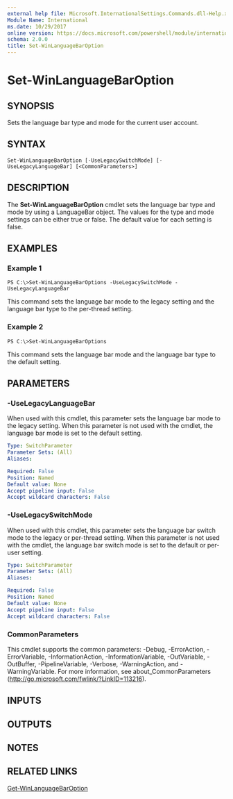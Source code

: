 ```yaml
---
external help file: Microsoft.InternationalSettings.Commands.dll-Help.xml
Module Name: International
ms.date: 10/29/2017
online version: https://docs.microsoft.com/powershell/module/international/set-winlanguagebaroption?view=windowsserver2012r2-ps&wt.mc_id=ps-gethelp
schema: 2.0.0
title: Set-WinLanguageBarOption
---
```


# Set-WinLanguageBarOption

## SYNOPSIS
Sets the language bar type and mode for the current user account.

## SYNTAX

```
Set-WinLanguageBarOption [-UseLegacySwitchMode] [-UseLegacyLanguageBar] [<CommonParameters>]
```

## DESCRIPTION
The **Set-WinLanguageBarOption** cmdlet sets the language bar type and mode by using a LanguageBar object.
The values for the type and mode settings can be either true or false.
The default value for each setting is false.

## EXAMPLES

### Example 1
```
PS C:\>Set-WinLanguageBarOptions -UseLegacySwitchMode -UseLegacyLanguageBar
```

This command sets the language bar mode to the legacy setting and the language bar type to the per-thread setting.

### Example 2
```
PS C:\>Set-WinLanguageBarOptions
```

This command sets the language bar mode and the language bar type to the default setting.

## PARAMETERS

### -UseLegacyLanguageBar
When used with this cmdlet, this parameter sets the language bar mode to the legacy setting.
When this parameter is not used with the cmdlet, the language bar mode is set to the default setting.

```yaml
Type: SwitchParameter
Parameter Sets: (All)
Aliases: 

Required: False
Position: Named
Default value: None
Accept pipeline input: False
Accept wildcard characters: False
```

### -UseLegacySwitchMode
When used with this cmdlet, this parameter sets the language bar switch mode to the legacy or per-thread setting.
When this parameter is not used with the cmdlet, the language bar switch mode is set to the default or per-user setting.

```yaml
Type: SwitchParameter
Parameter Sets: (All)
Aliases: 

Required: False
Position: Named
Default value: None
Accept pipeline input: False
Accept wildcard characters: False
```

### CommonParameters
This cmdlet supports the common parameters: -Debug, -ErrorAction, -ErrorVariable, -InformationAction, -InformationVariable, -OutVariable, -OutBuffer, -PipelineVariable, -Verbose, -WarningAction, and -WarningVariable. For more information, see about_CommonParameters (http://go.microsoft.com/fwlink/?LinkID=113216).

## INPUTS

## OUTPUTS

## NOTES

## RELATED LINKS

[Get-WinLanguageBarOption](./Get-WinLanguageBarOption.md)

